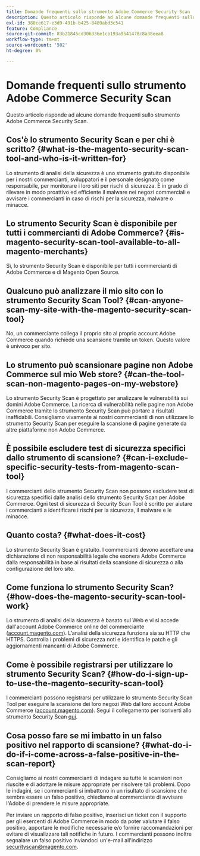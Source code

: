 ```yaml
---
title: Domande frequenti sullo strumento Adobe Commerce Security Scan
description: Questo articolo risponde ad alcune domande frequenti sullo strumento Adobe Commerce Security Scan.
exl-id: 380ce617-e3d9-491b-b425-8489abd3c541
feature: Compliance
source-git-commit: 83b21845cd306336e1cb193a9541478c8a38eea8
workflow-type: tm+mt
source-wordcount: '502'
ht-degree: 0%

---
```


# Domande frequenti sullo strumento Adobe Commerce Security Scan

Questo articolo risponde ad alcune domande frequenti sullo strumento Adobe Commerce Security Scan.

## Cos&#39;è lo strumento Security Scan e per chi è scritto? {#what-is-the-magento-security-scan-tool-and-who-is-it-written-for}

Lo strumento di analisi della sicurezza è uno strumento gratuito disponibile per i nostri commercianti, sviluppatori e il personale designato come responsabile, per monitorare i loro siti per rischi di sicurezza. È in grado di rilevare in modo proattivo ed efficiente il malware nei negozi commerciali e avvisare i commercianti in caso di rischi per la sicurezza, malware o minacce.

## Lo strumento Security Scan è disponibile per tutti i commercianti di Adobe Commerce? {#is-magento-security-scan-tool-available-to-all-magento-merchants}

Sì, lo strumento Security Scan è disponibile per tutti i commercianti di Adobe Commerce e di Magento Open Source.

## Qualcuno può analizzare il mio sito con lo strumento Security Scan Tool? {#can-anyone-scan-my-site-with-the-magento-security-scan-tool}

No, un commerciante collega il proprio sito al proprio account Adobe Commerce quando richiede una scansione tramite un token. Questo valore è univoco per sito.

## Lo strumento può scansionare pagine non Adobe Commerce sul mio Web store? {#can-the-tool-scan-non-magento-pages-on-my-webstore}

Lo strumento Security Scan è progettato per analizzare le vulnerabilità sui domini Adobe Commerce. La ricerca di vulnerabilità nelle pagine non Adobe Commerce tramite lo strumento Security Scan può portare a risultati inaffidabili. Consigliamo vivamente ai nostri commercianti di non utilizzare lo strumento Security Scan per eseguire la scansione di pagine generate da altre piattaforme non Adobe Commerce.

## È possibile escludere test di sicurezza specifici dallo strumento di scansione? {#can-i-exclude-specific-security-tests-from-magento-scan-tool}

I commercianti dello strumento Security Scan non possono escludere test di sicurezza specifici dalle analisi dello strumento Security Scan per Adobe Commerce. Ogni test di sicurezza di Security Scan Tool è scritto per aiutare i commercianti a identificare i rischi per la sicurezza, il malware e le minacce.

## Quanto costa? {#what-does-it-cost}

Lo strumento Security Scan è gratuito. I commercianti devono accettare una dichiarazione di non responsabilità legale che esonera Adobe Commerce dalla responsabilità in base ai risultati della scansione di sicurezza o alla configurazione del loro sito.

## Come funziona lo strumento Security Scan? {#how-does-the-magento-security-scan-tool-work}

Lo strumento di analisi della sicurezza è basato sul Web e vi si accede dall&#39;account Adobe Commerce online del commerciante ([account.magento.com](https://account.magento.com/)). L’analisi della sicurezza funziona sia su HTTP che HTTPS. Controlla i problemi di sicurezza noti e identifica le patch e gli aggiornamenti mancanti di Adobe Commerce.

## Come è possibile registrarsi per utilizzare lo strumento Security Scan? {#how-do-i-sign-up-to-use-the-magento-security-scan-tool}

I commercianti possono registrarsi per utilizzare lo strumento Security Scan Tool per eseguire la scansione dei loro negozi Web dal loro account Adobe Commerce ([account.magento.com](https://account.magento.com)). Segui il collegamento per iscriverti allo strumento Security Scan [qui](https://account.magento.com/scanner/dashboard/?_ga=2.83981338.267715797.1615821601-2099431409.1611073686).

## Cosa posso fare se mi imbatto in un falso positivo nel rapporto di scansione? {#what-do-i-do-if-i-come-across-a-false-positive-in-the-scan-report}

Consigliamo ai nostri commercianti di indagare su tutte le scansioni non riuscite e di adottare le misure appropriate per risolvere tali problemi. Dopo le indagini, se i commercianti si imbattono in un risultato di scansione che sembra essere un falso positivo, chiediamo al commerciante di avvisare l&#39;Adobe di prendere le misure appropriate.

Per inviare un rapporto di falso positivo, inserisci un ticket con il supporto per gli esercenti di Adobe Commerce in modo da poter valutare il falso positivo, apportare le modifiche necessarie e/o fornire raccomandazioni per evitare di visualizzare tali notifiche in futuro. I commercianti possono inoltre segnalare un falso positivo inviandoci un&#39;e-mail all&#39;indirizzo [securityscan@magento.com](mailto:securityscan@magento.com).
